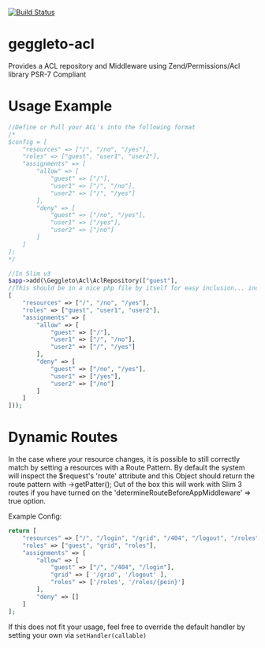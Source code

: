 [![Build Status](https://travis-ci.org/geggleto/geggleto-acl.svg)](https://travis-ci.org/geggleto/geggleto-acl)

# geggleto-acl
Provides a ACL repository and Middleware using Zend/Permissions/Acl library
PSR-7 Compliant

# Usage Example

```php
//Define or Pull your ACL's into the following format
/*
$config = [
    "resources" => ["/", "/no", "/yes"],
    "roles" => ["guest", "user1", "user2"],
    "assignments" => [
        "allow" => [
            "guest" => ["/"],
            "user1" => ["/", "/no"],
            "user2" => ["/", "/yes"]
        ],
        "deny" => [
            "guest" => ["/no", "/yes"],
            "user1" => ["/yes"],
            "user2" => ["/no"]
        ]
    ]
];
*/

//In Slim v3
$app->add(\Geggleto\Acl\AclRepository(["guest"], 
//This should be in a nice php file by itself for easy inclusion... include '/path/to/acl/definition.php'
[
    "resources" => ["/", "/no", "/yes"],
    "roles" => ["guest", "user1", "user2"],
    "assignments" => [
        "allow" => [
            "guest" => ["/"],
            "user1" => ["/", "/no"],
            "user2" => ["/", "/yes"]
        ],
        "deny" => [
            "guest" => ["/no", "/yes"],
            "user1" => ["/yes"],
            "user2" => ["/no"]
        ]
    ]
]));
```

# Dynamic Routes
In the case where your resource changes, it is possible to still correctly match by setting a resources with a Route Pattern.
By default the system will inspect the $request's 'route' attribute and this Object should return the route pattern with ->getPatter();
Out of the box this will work with Slim 3 routes if you have turned on the 'determineRouteBeforeAppMiddleware' => true option.

Example Config:
```php
return [
    "resources" => ["/", "/login", "/grid", "/404", "/logout", "/roles", "/roles/{pein}"],
    "roles" => ["guest", "grid", "roles"],
    "assignments" => [
        "allow" => [
            "guest" => ["/", "/404", "/login"],
            "grid" => [ '/grid', '/logout' ],
            "roles" => ['/roles', '/roles/{pein}']
        ],
        "deny" => []
    ]
];
```

If this does not fit your usage, feel free to override the default handler by setting your own via `setHandler(callable)`
